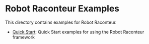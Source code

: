 # Robot Raconteur Examples

This directory contains examples for Robot Raconteur.

* [Quick Start](quickstart): Quick Start examples for using the Robot Raconteur framework